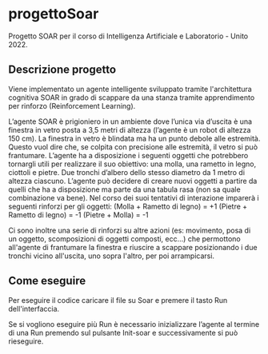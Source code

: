 # progettoSoar
Progetto SOAR per il corso di Intelligenza Artificiale e Laboratorio - Unito 2022.

## Descrizione progetto

Viene implementato un agente intelligente sviluppato tramite l'architettura cognitiva SOAR in grado di scappare
da una stanza tramite apprendimento per rinforzo (Reinforcement Learning).

L’agente SOAR è prigioniero in un ambiente dove l’unica via d’uscita è una finestra in vetro posta a
3,5 metri di altezza (l’agente è un robot di altezza 150 cm).
La finestra in vetro è blindata ma ha un punto debole alle estremità. Questo vuol dire che, se colpita
con precisione alle estremità, il vetro si può frantumare.
L’agente ha a disposizione i seguenti oggetti che potrebbero tornargli utili per realizzare il suo
obiettivo: una molla, una rametto in legno, ciottoli e pietre. Due tronchi d’albero dello stesso
diametro da 1 metro di altezza ciascuno. L’agente può decidere di creare nuovi oggetti a partire da
quelli che ha a disposizione ma parte da una tabula rasa (non sa quale combinazione va bene).
Nel corso dei suoi tentativi di interazione imparerà i seguenti rinforzi per gli oggetti:
(Molla + Rametto di legno) = +1
(Pietre + Rametto di legno) = -1
(Pietre + Molla) = -1

Ci sono inoltre una serie di rinforzi su altre azioni (es: movimento, posa di un oggetto, scomposizioni di oggetti composti, ecc...) che permottono
all'agente di frantumare la finestra e riuscire a scappare posizionando i due tronchi vicino all'uscita, uno sopra l'altro, per poi arrampicarsi.


## Come eseguire

Per eseguire il codice caricare il file su Soar e premere il tasto Run dell'interfaccia.

Se si vogliono eseguire più Run è necessario inizializzare l’agente al termine di una Run premendo sul pulsante Init-soar e successivamente si può rieseguire.